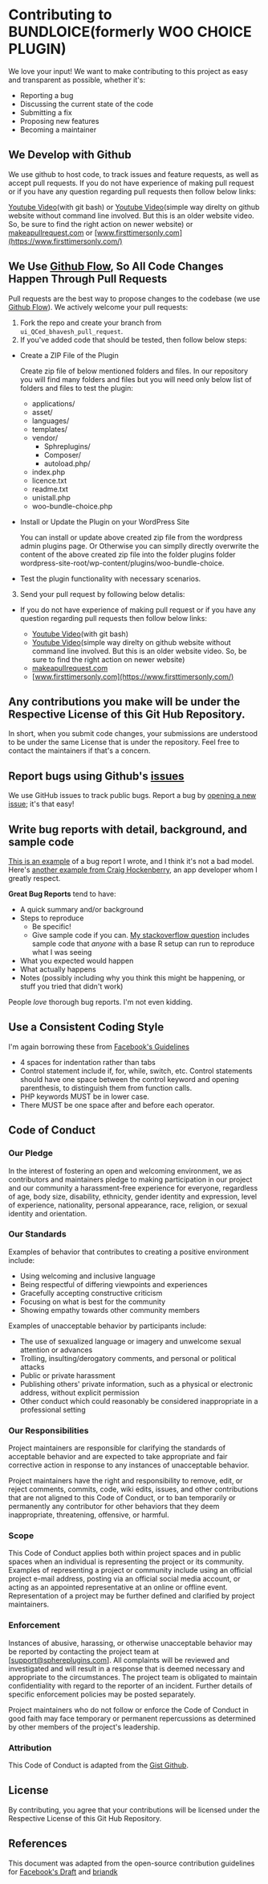 # Contributing to BUNDLOICE(formerly WOO CHOICE PLUGIN)
We love your input! We want to make contributing to this project as easy and transparent as possible, whether it's:

- Reporting a bug
- Discussing the current state of the code
- Submitting a fix
- Proposing new features
- Becoming a maintainer

## We Develop with Github
We use github to host code, to track issues and feature requests, as well as accept pull requests.
If you do not have experience of making pull request or if you have any question regarding pull requests then follow below links:

[Youtube Video](https://www.youtube.com/watch?v=jRLGobWwA3Y)(with git bash) or
[Youtube Video](https://www.youtube.com/watch?v=YTbRzhQju4c&ab_channel=PippinWilliamson)(simple way direlty on github website without command line involved. But this is an older website video. So, be sure to find the right action on newer website) or
[makeapullrequest.com](https://makeapullrequest.com/) or
[www.firsttimersonly.com](https://www.firsttimersonly.com/)

## We Use [Github Flow](https://guides.github.com/introduction/flow/index.html), So All Code Changes Happen Through Pull Requests
Pull requests are the best way to propose changes to the codebase (we use [Github Flow](https://guides.github.com/introduction/flow/index.html)). We actively welcome your pull requests:

1. Fork the repo and create your branch from `ui_QCed_bhavesh_pull_request`.
2. If you've added code that should be tested, then follow below steps:

- Create a ZIP File of the Plugin

  Create zip file of below mentioned folders and files. In our repository you will find many folders and files but you will need only below list of folders and files to test the plugin:
   - applications/
   - asset/
   - languages/ 
   - templates/
   - vendor/
      - Sphreplugins/
      - Composer/
      - autoload.php/
   - index.php
   - licence.txt
   - readme.txt
   - unistall.php
   - woo-bundle-choice.php  


- Install or Update the Plugin on your WordPress Site

  You can install or update above created zip file from the wordpress admin plugins page. Or Otherwise you can simplly directly overwrite the content of the above created zip file into the folder plugins folder wordpress-site-root/wp-content/plugins/woo-bundle-choice.

- Test the plugin functionality with necessary scenarios.

3. Send your pull request by following below detalis:

  - If you do not have experience of making pull request or if you have any question regarding pull requests then follow below links:

      - [Youtube Video](https://www.youtube.com/watch?v=jRLGobWwA3Y)(with git bash) 
      -  [Youtube Video](https://www.youtube.com/watch?v=YTbRzhQju4c&ab_channel=PippinWilliamson)(simple way direlty on github website without command line involved. But this is an older website video. So, be sure to find the right action on newer website) 
      -  [makeapullrequest.com](https://makeapullrequest.com/) 
      - [www.firsttimersonly.com](https://www.firsttimersonly.com/)


## Any contributions you make will be under the Respective License of this Git Hub Repository. 
In short, when you submit code changes, your submissions are understood to be under the same License that is under the repository. Feel free to contact the maintainers if that's a concern.

## Report bugs using Github's [issues](https://github.com/EmptyOps/woocommerce-bundle-choice/issues/)
We use GitHub issues to track public bugs. Report a bug by [opening a new issue](https://wordpress.org/support/plugin/woo-bundle-choice/); it's that easy!

## Write bug reports with detail, background, and sample code
[This is an example](http://stackoverflow.com/q/12488905/180626) of a bug report I wrote, and I think it's not a bad model. Here's [another example from Craig Hockenberry](http://www.openradar.me/11905408), an app developer whom I greatly respect.

**Great Bug Reports** tend to have:

- A quick summary and/or background
- Steps to reproduce
  - Be specific!
  - Give sample code if you can. [My stackoverflow question](http://stackoverflow.com/q/12488905/180626) includes sample code that *anyone* with a base R setup can run to reproduce what I was seeing
- What you expected would happen
- What actually happens
- Notes (possibly including why you think this might be happening, or stuff you tried that didn't work)

People *love* thorough bug reports. I'm not even kidding.

## Use a Consistent Coding Style
I'm again borrowing these from [Facebook's Guidelines](https://github.com/facebook/draft-js/blob/a9316a723f9e918afde44dea68b5f9f39b7d9b00/CONTRIBUTING.md)

* 4 spaces for indentation rather than tabs
* Control statement include if, for, while, switch, etc. Control statements should have one space between the control keyword and opening parenthesis, to distinguish them from function calls.
* PHP keywords MUST be in lower case.
* There MUST be one space after and before each operator.

## Code of Conduct



### Our Pledge

In the interest of fostering an open and welcoming environment, we as
contributors and maintainers pledge to making participation in our project and
our community a harassment-free experience for everyone, regardless of age, body
size, disability, ethnicity, gender identity and expression, level of experience,
nationality, personal appearance, race, religion, or sexual identity and
orientation.

### Our Standards

Examples of behavior that contributes to creating a positive environment
include:

* Using welcoming and inclusive language
* Being respectful of differing viewpoints and experiences
* Gracefully accepting constructive criticism
* Focusing on what is best for the community
* Showing empathy towards other community members

Examples of unacceptable behavior by participants include:

* The use of sexualized language or imagery and unwelcome sexual attention or
advances
* Trolling, insulting/derogatory comments, and personal or political attacks
* Public or private harassment
* Publishing others' private information, such as a physical or electronic
  address, without explicit permission
* Other conduct which could reasonably be considered inappropriate in a
  professional setting

### Our Responsibilities

Project maintainers are responsible for clarifying the standards of acceptable
behavior and are expected to take appropriate and fair corrective action in
response to any instances of unacceptable behavior.

Project maintainers have the right and responsibility to remove, edit, or
reject comments, commits, code, wiki edits, issues, and other contributions
that are not aligned to this Code of Conduct, or to ban temporarily or
permanently any contributor for other behaviors that they deem inappropriate,
threatening, offensive, or harmful.

### Scope

This Code of Conduct applies both within project spaces and in public spaces
when an individual is representing the project or its community. Examples of
representing a project or community include using an official project e-mail
address, posting via an official social media account, or acting as an appointed
representative at an online or offline event. Representation of a project may be
further defined and clarified by project maintainers.

### Enforcement

Instances of abusive, harassing, or otherwise unacceptable behavior may be
reported by contacting the project team at [support@sphereplugins.com]. All
complaints will be reviewed and investigated and will result in a response that
is deemed necessary and appropriate to the circumstances. The project team is
obligated to maintain confidentiality with regard to the reporter of an incident.
Further details of specific enforcement policies may be posted separately.

Project maintainers who do not follow or enforce the Code of Conduct in good
faith may face temporary or permanent repercussions as determined by other
members of the project's leadership.

### Attribution

This Code of Conduct is adapted from the [Gist Github][homepage].

[homepage]: https://gist.github.com/PurpleBooth/b24679402957c63ec426
## License
By contributing, you agree that your contributions will be licensed under the Respective License of this Git Hub Repository.

## References
This document was adapted from the open-source contribution guidelines for [Facebook's Draft](https://github.com/facebook/draft-js/blob/a9316a723f9e918afde44dea68b5f9f39b7d9b00/CONTRIBUTING.md) and [briandk](https://gist.github.com/briandk/3d2e8b3ec8daf5a27a62)
